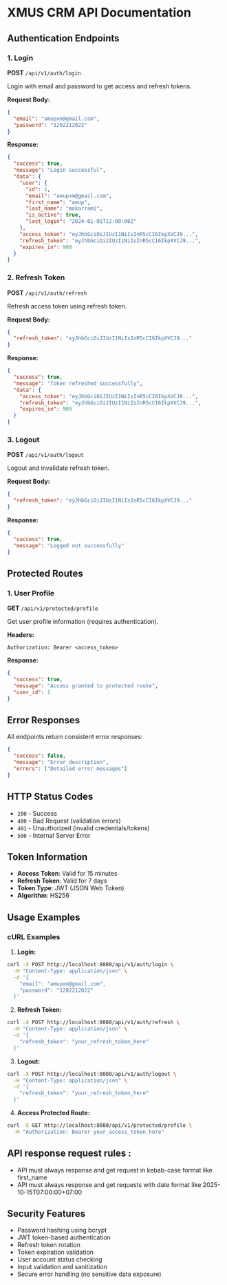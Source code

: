# XMUS CRM API Documentation

## Authentication Endpoints

### 1. Login
**POST** `/api/v1/auth/login`

Login with email and password to get access and refresh tokens.

**Request Body:**
```json
{
  "email": "amupxm@gmail.com",
  "password": "1202212022"
}
```

**Response:**
```json
{
  "success": true,
  "message": "Login successful",
  "data": {
    "user": {
      "id": 1,
      "email": "amupxm@gmail.com",
      "first_name": "amup",
      "last_name": "mokarrami",
      "is_active": true,
      "last_login": "2024-01-01T12:00:00Z"
    },
    "access_token": "eyJhbGciOiJIUzI1NiIsInR5cCI6IkpXVCJ9...",
    "refresh_token": "eyJhbGciOiJIUzI1NiIsInR5cCI6IkpXVCJ9...",
    "expires_in": 900
  }
}
```

### 2. Refresh Token
**POST** `/api/v1/auth/refresh`

Refresh access token using refresh token.

**Request Body:**
```json
{
  "refresh_token": "eyJhbGciOiJIUzI1NiIsInR5cCI6IkpXVCJ9..."
}
```

**Response:**
```json
{
  "success": true,
  "message": "Token refreshed successfully",
  "data": {
    "access_token": "eyJhbGciOiJIUzI1NiIsInR5cCI6IkpXVCJ9...",
    "refresh_token": "eyJhbGciOiJIUzI1NiIsInR5cCI6IkpXVCJ9...",
    "expires_in": 900
  }
}
```

### 3. Logout
**POST** `/api/v1/auth/logout`

Logout and invalidate refresh token.

**Request Body:**
```json
{
  "refresh_token": "eyJhbGciOiJIUzI1NiIsInR5cCI6IkpXVCJ9..."
}
```

**Response:**
```json
{
  "success": true,
  "message": "Logged out successfully"
}
```

## Protected Routes

### 1. User Profile
**GET** `/api/v1/protected/profile`

Get user profile information (requires authentication).

**Headers:**
```
Authorization: Bearer <access_token>
```

**Response:**
```json
{
  "success": true,
  "message": "Access granted to protected route",
  "user_id": 1
}
```

## Error Responses

All endpoints return consistent error responses:

```json
{
  "success": false,
  "message": "Error description",
  "errors": ["Detailed error messages"]
}
```

## HTTP Status Codes

- `200` - Success
- `400` - Bad Request (validation errors)
- `401` - Unauthorized (invalid credentials/tokens)
- `500` - Internal Server Error

## Token Information

- **Access Token**: Valid for 15 minutes
- **Refresh Token**: Valid for 7 days
- **Token Type**: JWT (JSON Web Token)
- **Algorithm**: HS256

## Usage Examples

### cURL Examples

1. **Login:**
```bash
curl -X POST http://localhost:8080/api/v1/auth/login \
  -H "Content-Type: application/json" \
  -d '{
    "email": "amupxm@gmail.com",
    "password": "1202212022"
  }'
```

2. **Refresh Token:**
```bash
curl -X POST http://localhost:8080/api/v1/auth/refresh \
  -H "Content-Type: application/json" \
  -d '{
    "refresh_token": "your_refresh_token_here"
  }'
```

3. **Logout:**
```bash
curl -X POST http://localhost:8080/api/v1/auth/logout \
  -H "Content-Type: application/json" \
  -d '{
    "refresh_token": "your_refresh_token_here"
  }'
```

4. **Access Protected Route:**
```bash
curl -X GET http://localhost:8080/api/v1/protected/profile \
  -H "Authorization: Bearer your_access_token_here"
```
## API response request rules  : 
- API must always response and get request in kebab-case format like first_name
- API must always response and get requests with date format like 2025-10-15T07:00:00+07:00

## Security Features

- Password hashing using bcrypt
- JWT token-based authentication
- Refresh token rotation
- Token expiration validation
- User account status checking
- Input validation and sanitization
- Secure error handling (no sensitive data exposure)

